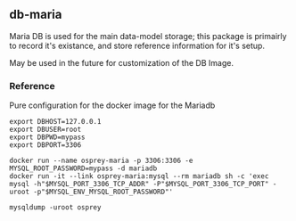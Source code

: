 ## db-maria

Maria DB is used for the main data-model storage; this package is primairly to record it's existance, and store reference information 
for it's setup. 

May be used in the future for customization of the DB Image.

### Reference

Pure configuration for the docker image for the Mariadb

```
export DBHOST=127.0.0.1
export DBUSER=root
export DBPWD=mypass
export DBPORT=3306

docker run --name osprey-maria -p 3306:3306 -e MYSQL_ROOT_PASSWORD=mypass -d mariadb
docker run -it --link osprey-maria:mysql --rm mariadb sh -c 'exec mysql -h"$MYSQL_PORT_3306_TCP_ADDR" -P"$MYSQL_PORT_3306_TCP_PORT" -uroot -p"$MYSQL_ENV_MYSQL_ROOT_PASSWORD"'

mysqldump -uroot osprey
```